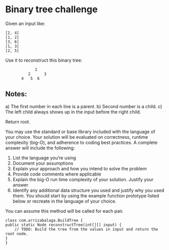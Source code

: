 Binary tree challenge
=========

Given an input like:  

    [2, 4]
    [1, 2]
    [3, 6]
    [1, 3]
    [2, 5]

Use it to reconstruct this binary tree:
 
                 1
              2      3
           4   5  6
           
Notes:
----
a) The first number in each line is a parent.
b) Second number is a child.
c) The left child always shows up in the input before the right child.

Return root.

You may use the standard or base library included with the language of your choice. Your solution will be evaluated on correctness, runtime complexity (big-O), and adherence to coding best practices. A complete answer will include the following: 
1.	List the language you’re using
2.	Document your assumptions
3.	Explain your approach and how you intend to solve the problem
4.	Provide code comments where applicable
5.	Explain the big-O run time complexity of your solution. Justify your answer
6.	Identify any additional data structure you used and justify why you used them.
You should start by using the example function prototype listed below or recreate in the language of your choice. 

You can assume this method will be called for each pair.


    class com.arrizabalaga.BuildTree {
    public static Node reconstructTree(int[][] input) {
        // TODO: Build the tree from the values in input and return the root node.
    }
    }            